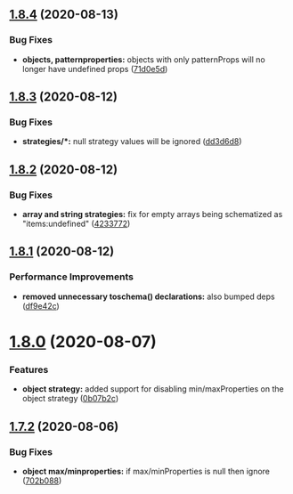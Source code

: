 ## [1.8.4](https://github.com/ryparker/schematized/compare/v1.8.3...v1.8.4) (2020-08-13)


### Bug Fixes

* **objects, patternproperties:** objects with only patternProps will no longer have undefined props ([71d0e5d](https://github.com/ryparker/schematized/commit/71d0e5d8f099dcdfeed00ea44eff592f52ac6b82))

## [1.8.3](https://github.com/ryparker/schematized/compare/v1.8.2...v1.8.3) (2020-08-12)


### Bug Fixes

* **strategies/*:** null strategy values will be ignored ([dd3d6d8](https://github.com/ryparker/schematized/commit/dd3d6d8a42fcd852aab30a4f6be921fc4173d578))

## [1.8.2](https://github.com/ryparker/schematized/compare/v1.8.1...v1.8.2) (2020-08-12)


### Bug Fixes

* **array and string strategies:** fix for empty arrays being schematized as "items:undefined" ([4233772](https://github.com/ryparker/schematized/commit/423377238004ca764bc8b83d17e500948561c17c))

## [1.8.1](https://github.com/ryparker/schematized/compare/v1.8.0...v1.8.1) (2020-08-12)


### Performance Improvements

* **removed unnecessary toschema() declarations:** also bumped deps ([df9e42c](https://github.com/ryparker/schematized/commit/df9e42cad39bc95c3cbe175a34a6e35245cf351e))

# [1.8.0](https://github.com/ryparker/schematized/compare/v1.7.2...v1.8.0) (2020-08-07)


### Features

* **object strategy:** added support for disabling min/maxProperties on the object strategy ([0b07b2c](https://github.com/ryparker/schematized/commit/0b07b2c2b5bca90a35662822bead48dc954e1ad0))

## [1.7.2](https://github.com/ryparker/schematized/compare/v1.7.1...v1.7.2) (2020-08-06)


### Bug Fixes

* **object max/minproperties:** if max/minProperties is null then ignore ([702b088](https://github.com/ryparker/schematized/commit/702b0889d4fbff1109d58cb8c092ea7b8a76d818))
